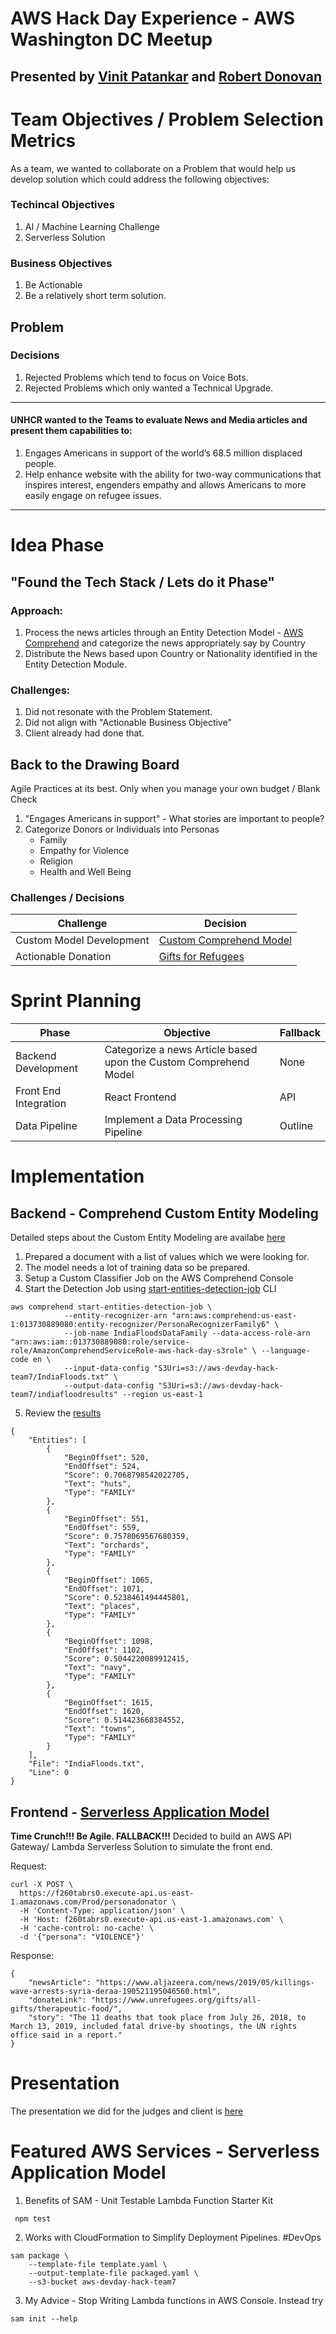# AWS Hack Day Experience - AWS Washington DC Meetup

## Presented by  [Vinit Patankar](www.linkedin.com/in/pvinit) and [Robert Donovan](https://www.linkedin.com/in/robertbdonovan/)

# Team Objectives / Problem Selection Metrics

As a team, we wanted to collaborate on a Problem that would help us develop solution which could address the following objectives:

### Techincal Objectives
1. AI / Machine Learning Challenge
2. Serverless Solution

### Business Objectives
1. Be Actionable
2. Be a relatively short term solution. 

## Problem

### Decisions
1. Rejected Problems which tend to focus on Voice Bots. 
2. Rejected Problems which only wanted a Technical Upgrade.

***

#### UNHCR wanted to the Teams to evaluate News and Media articles and present them capabilities to:
1. Engages Americans in support of the world’s 68.5 million displaced people. 
2. Help enhance website with the ability for two-way communications that inspires interest, engenders empathy and allows Americans to more easily engage on refugee issues.
***

# Idea Phase

## "Found the Tech Stack / Lets do it Phase"

### Approach: 
1. Process the news articles through an Entity Detection Model - [AWS Comprehend](https://aws.amazon.com/comprehend/) and categorize the news appropriately say by Country
2. Distribute the News based upon Country or Nationality identified in the Entity Detection Module.

### Challenges:
1. Did not resonate with the Problem Statement.
2. Did not align with "Actionable Business Objective"
3. Client already had done that.

## Back to the Drawing Board

Agile Practices at its best. Only when you manage your own budget / Blank Check

1. "Engages Americans in support" - What stories are important to people? 
2. Categorize Donors or Individuals into Personas 
    - Family
    - Empathy for Violence
    - Religion
    - Health and Well Being

### Challenges / Decisions

| Challenge | Decision |
|--- | --- |
| Custom Model Development |  [Custom Comprehend Model](https://docs.aws.amazon.com/comprehend/latest/dg/auto-ml.html) |
| Actionable Donation  | [Gifts for Refugees](https://www.unrefugees.org/gifts/) |

# Sprint Planning

| Phase | Objective | Fallback |
|--- | --- | --- |
| Backend Development |  Categorize a news Article based upon the Custom Comprehend Model | None | 
| Front End Integration  | React Frontend | API |
| Data Pipeline | Implement a Data Processing Pipeline | Outline |

# Implementation

## Backend - Comprehend Custom Entity Modeling

Detailed steps about the Custom Entity Modeling are availabe [here](https://docs.aws.amazon.com/comprehend/latest/dg/cer-entity-list.html)
1. Prepared a document with a list of values which we were looking for.
2. The model needs a lot of training data so be prepared.
3. Setup a Custom Classifier Job on the AWS Comprehend Console
4. Start the Detection Job using [start-entities-detection-job](https://docs.aws.amazon.com/cli/latest/reference/comprehend/start-entities-detection-job.html) CLI 

```
aws comprehend start-entities-detection-job \
            --entity-recognizer-arn "arn:aws:comprehend:us-east-1:013730889080:entity-recognizer/PersonaRecognizerFamily6" \ 
            --job-name IndiaFloodsDataFamily --data-access-role-arn "arn:aws:iam::013730889080:role/service-role/AmazonComprehendServiceRole-aws-hack-day-s3role" \ --language-code en \
            --input-data-config "S3Uri=s3://aws-devday-hack-team7/IndiaFloods.txt" \
            --output-data-config "S3Uri=s3://aws-devday-hack-team7/indiafloodresults" --region us-east-1
```
5. Review the [results](/Comprehend/Results/indiafloods.json)

```
{
    "Entities": [
        {
            "BeginOffset": 520,
            "EndOffset": 524,
            "Score": 0.7068798542022705,
            "Text": "huts",
            "Type": "FAMILY"
        },
        {
            "BeginOffset": 551,
            "EndOffset": 559,
            "Score": 0.7578069567680359,
            "Text": "orchards",
            "Type": "FAMILY"
        },
        {
            "BeginOffset": 1065,
            "EndOffset": 1071,
            "Score": 0.5238461494445801,
            "Text": "places",
            "Type": "FAMILY"
        },
        {
            "BeginOffset": 1098,
            "EndOffset": 1102,
            "Score": 0.5044220089912415,
            "Text": "navy",
            "Type": "FAMILY"
        },
        {
            "BeginOffset": 1615,
            "EndOffset": 1620,
            "Score": 0.514423668384552,
            "Text": "towns",
            "Type": "FAMILY"
        }
    ],
    "File": "IndiaFloods.txt",
    "Line": 0
}
```

## Frontend - [Serverless Application Model](https://github.com/awslabs/serverless-application-model)

**Time Crunch!!! Be Agile. FALLBACK!!!**
Decided to build an AWS API Gateway/ Lambda Serverless Solution to simulate the front end.

Request:
```
curl -X POST \
  https://f260tabrs0.execute-api.us-east-1.amazonaws.com/Prod/personadonator \
  -H 'Content-Type: application/json' \
  -H 'Host: f260tabrs0.execute-api.us-east-1.amazonaws.com' \
  -H 'cache-control: no-cache' \
  -d '{"persona": "VIOLENCE"}'
```

Response:
```
{
    "newsArticle": "https://www.aljazeera.com/news/2019/05/killings-wave-arrests-syria-deraa-190521195046560.html",
    "donateLink": "https://www.unrefugees.org/gifts/all-gifts/therapeutic-food/",
    "story": "The 11 deaths that took place from July 26, 2018, to March 13, 2019, included fatal drive-by shootings, the UN rights office said in a report."
}
```

# Presentation

The presentation we did for the judges and client is [here](/Presentation/Pitch_UNHCR.pptx)

# Featured AWS Services - Serverless Application Model

1. Benefits of SAM - Unit Testable Lambda Function Starter Kit
```
 npm test 
```
2. Works with CloudFormation to Simplify Deployment Pipelines. #DevOps
```
sam package \
    --template-file template.yaml \
    --output-template-file packaged.yaml \
    --s3-bucket aws-devday-hack-team7
``` 
3. My Advice - Stop Writing Lambda functions in AWS Console. Instead try
```
sam init --help
```

